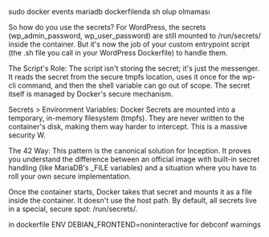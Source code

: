 sudo docker events
mariadb dockerfilenda sh olup olmaması

So how do you use the secrets? For WordPress, the secrets (wp_admin_password, wp_user_password) are still mounted to /run/secrets/ inside the container. But it's now the job of your custom entrypoint script (the .sh file you call in your WordPress Dockerfile) to handle them.

The Script's Role:
The script isn't storing the secret; it's just the messenger. It reads the secret from the secure tmpfs location, uses it once for the wp-cli command, and then the shell variable can go out of scope. The secret itself is managed by Docker's secure mechanism.

Secrets > Environment Variables:
Docker Secrets are mounted into a temporary, in-memory filesystem (tmpfs). They are never written to the container's disk, making them way harder to intercept. This is a massive security W.

The 42 Way:
This pattern is the canonical solution for Inception. It proves you understand the difference between an official image with built-in secret handling (like MariaDB's _FILE variables) and a situation where you have to roll your own secure implementation.

Once the container starts, Docker takes that secret and mounts it as a file inside the container. It doesn't use the host path. By default, all secrets live in a special, secure spot: /run/secrets/.


in dockerfile
ENV DEBIAN_FRONTEND=noninteractive
for debconf warnings
